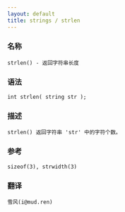 ```yaml
---
layout: default
title: strings / strlen
---
```


### 名称

    strlen() - 返回字符串长度

### 语法

    int strlen( string str );

### 描述

    strlen() 返回字符串 'str' 中的字符个数。

### 参考

    sizeof(3), strwidth(3)

### 翻译

    雪风(i@mud.ren)
